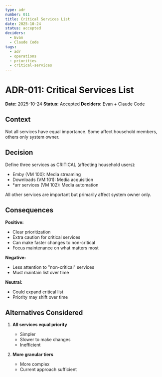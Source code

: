 ```yaml
---
type: adr
number: 011
title: Critical Services List
date: 2025-10-24
status: accepted
deciders:
  - Evan
  - Claude Code
tags:
  - adr
  - operations
  - priorities
  - critical-services
---
```


# ADR-011: Critical Services List

**Date:** 2025-10-24
**Status:** Accepted
**Deciders:** Evan + Claude Code

## Context
Not all services have equal importance. Some affect household members, others only system owner.

## Decision
Define three services as CRITICAL (affecting household users):
- Emby (VM 100): Media streaming
- Downloads (VM 101): Media acquisition
- *arr services (VM 102): Media automation

All other services are important but primarily affect system owner only.

## Consequences

**Positive:**
- Clear prioritization
- Extra caution for critical services
- Can make faster changes to non-critical
- Focus maintenance on what matters most

**Negative:**
- Less attention to "non-critical" services
- Must maintain list over time

**Neutral:**
- Could expand critical list
- Priority may shift over time

## Alternatives Considered

1. **All services equal priority**
   - Simpler
   - Slower to make changes
   - Inefficient

2. **More granular tiers**
   - More complex
   - Current approach sufficient
